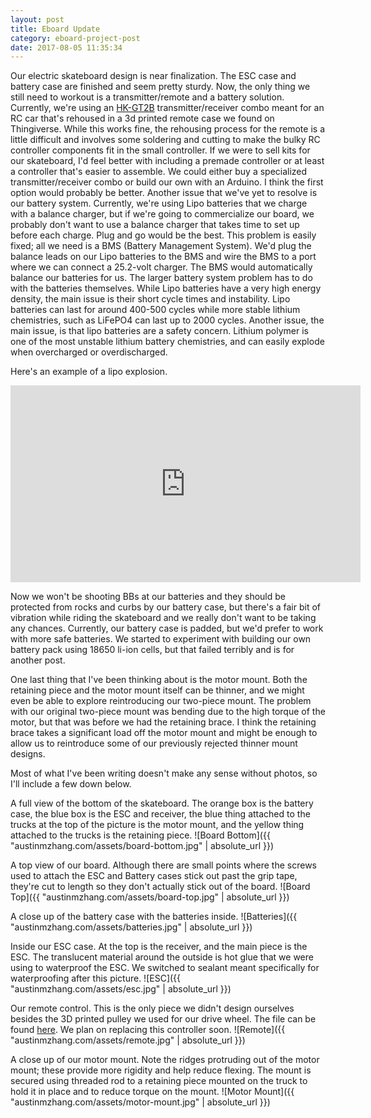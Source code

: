 ```yaml
---
layout: post
title: Eboard Update
category: eboard-project-post
date: 2017-08-05 11:35:34
---
```

Our electric skateboard design is near finalization. The ESC case and battery case are finished and seem pretty sturdy. Now, the only thing we still need to workout is a transmitter/remote and a battery solution. 
Currently, we're using an [HK-GT2B](https://hobbyking.com/en_us/hobbykingr-tmhk-gt2b-3ch-2-4ghz-transmitter-and-receiver-w-rechargable-li-ion-battery-1.html) transmitter/receiver combo meant for an RC car that's rehoused in a 3d printed remote case we found on Thingiverse. While this works fine, the rehousing process for the remote is a little difficult and involves some soldering and cutting to make the bulky RC controller components fit in the small controller. If we were to sell kits for our skateboard, I'd feel better with including a premade controller or at least a controller that's easier to assemble. We could either buy a specialized transmitter/receiver combo or build our own with an Arduino. I think the first option would probably be better. 
Another issue that we've yet to resolve is our battery system. Currently, we're using Lipo batteries that we charge with a balance charger, but if we're going to commercialize our board, we probably don't want to use a balance charger that takes time to set up before each charge. Plug and go would be the best. This problem is easily fixed; all we need is a BMS (Battery Management System). We'd plug the balance leads on our Lipo batteries to the BMS and wire the BMS to a port where we can connect a 25.2-volt charger. The BMS would automatically balance our batteries for us.
The larger battery system problem has to do with the batteries themselves. While Lipo batteries have a very high energy density, the main issue is their short cycle times and instability. Lipo batteries can last for around 400-500 cycles while more stable lithium chemistries, such as LiFePO4 can last up to 2000 cycles.
Another issue, the main issue, is that lipo batteries are a safety concern. Lithium polymer is one of the most unstable lithium battery chemistries, and can easily explode when overcharged or overdischarged.

Here's an example of a lipo explosion.
<iframe width="560" height="315" src="https://www.youtube.com/embed/EseOhC8n7ro?rel=0&amp;start=9" frameborder="0" allowfullscreen></iframe>

Now we won't be shooting BBs at our batteries and they should be protected from rocks and curbs by our battery case, but there's a fair bit of vibration while riding the skateboard and we really don't want to be taking any chances. Currently, our battery case is padded, but we'd prefer to work with more safe batteries. We started to experiment with building our own battery pack using 18650 li-ion cells, but that failed terribly and is for another post.

One last thing that I've been thinking about is the motor mount. Both the retaining piece and the motor mount itself can be thinner, and we might even be able to explore reintroducing our two-piece mount. The problem with our original two-piece mount was bending due to the high torque of the motor, but that was before we had the retaining brace. I think the retaining brace takes a significant load off the motor mount and might be enough to allow us to reintroduce some of our previously rejected thinner mount designs.

Most of what I've been writing doesn't make any sense without photos, so I'll include a few down below.

A full view of the bottom of the skateboard. The orange box is the battery case, the blue box is the ESC and receiver, the blue thing attached to the trucks at the top of the picture is the motor mount, and the yellow thing attached to the trucks is the retaining piece.
![Board Bottom]({{ "austinmzhang.com/assets/board-bottom.jpg" | absolute_url }})

A top view of our board. Although there are small points where the screws used to attach the ESC and Battery cases stick out past the grip tape, they're cut to length so they don't actually stick out of the board.
![Board Top]({{ "austinmzhang.com/assets/board-top.jpg" | absolute_url }})

A close up of the battery case with the batteries inside. 
![Batteries]({{ "austinmzhang.com/assets/batteries.jpg" | absolute_url }})

Inside our ESC case. At the top is the receiver, and the main piece is the ESC. The translucent material around the outside is hot glue that we were using to waterproof the ESC. We switched to sealant meant specifically for waterproofing after this picture.
![ESC]({{ "austinmzhang.com/assets/esc.jpg" | absolute_url }})

Our remote control. This is the only piece we didn't design ourselves besides the 3D printed pulley we used for our drive wheel. The file can be found [here](https://www.thingiverse.com/thing:922378). We plan on replacing this controller soon.
![Remote]({{ "austinmzhang.com/assets/remote.jpg" | absolute_url }})

A close up of our motor mount. Note the ridges protruding out of the motor mount; these provide more rigidity and help reduce flexing. The mount is secured using threaded rod to a retaining piece mounted on the truck to hold it in place and to reduce torque on the mount.
![Motor Mount]({{ "austinmzhang.com/assets/motor-mount.jpg" | absolute_url }})